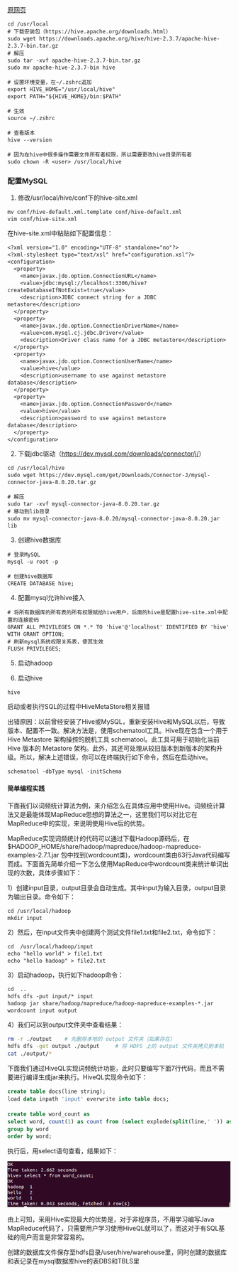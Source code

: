 [原网页](<http://dblab.xmu.edu.cn/blog/install-hive/>)

```
cd /usr/local
# 下载安装包（https://hive.apache.org/downloads.html）
sudo wget https://downloads.apache.org/hive/hive-2.3.7/apache-hive-2.3.7-bin.tar.gz
# 解压
sudo tar -xvf apache-hive-2.3.7-bin.tar.gz
sudo mv apache-hive-2.3.7-bin hive

# 设置环境变量，在~/.zshrc追加
export HIVE_HOME="/usr/local/hive"
export PATH="${HIVE_HOME}/bin:$PATH"

# 生效
source ~/.zshrc

# 查看版本
hive --version

# 因为在hive中很多操作需要文件所有者权限，所以需要更改hive目录所有者
sudo chown -R <user> /usr/local/hive
```

### 配置MySQL

1. 修改/usr/local/hive/conf下的hive-site.xml

```
mv conf/hive-default.xml.template conf/hive-default.xml
vim conf/hive-site.xml
```

在hive-site.xml中粘贴如下配置信息：

```
<?xml version="1.0" encoding="UTF-8" standalone="no"?>
<?xml-stylesheet type="text/xsl" href="configuration.xsl"?>
<configuration>
  <property>
    <name>javax.jdo.option.ConnectionURL</name>
    <value>jdbc:mysql://localhost:3306/hive?createDatabaseIfNotExist=true</value>
    <description>JDBC connect string for a JDBC metastore</description>
  </property>
  <property>
    <name>javax.jdo.option.ConnectionDriverName</name>
    <value>com.mysql.cj.jdbc.Driver</value>
    <description>Driver class name for a JDBC metastore</description>
  </property>
  <property>
    <name>javax.jdo.option.ConnectionUserName</name>
    <value>hive</value>
    <description>username to use against metastore database</description>
  </property>
  <property>
    <name>javax.jdo.option.ConnectionPassword</name>
    <value>hive</value>
    <description>password to use against metastore database</description>
  </property>
</configuration>
```

2. 下载jdbc驱动（<https://dev.mysql.com/downloads/connector/j/>）

```
cd /usr/local/hive
sudo wget https://dev.mysql.com/get/Downloads/Connector-J/mysql-connector-java-8.0.20.tar.gz

# 解压
sudo tar -xvf mysql-connector-java-8.0.20.tar.gz
# 移动到lib目录
sudo mv mysql-connector-java-8.0.20/mysql-connector-java-8.0.20.jar lib
```

3. 创建hive数据库
```
# 登录MySQL
mysql -u root -p

# 创建hive数据库
CREATE DATABASE hive;
```

4. 配置mysql允许hive接入
```
# 将所有数据库的所有表的所有权限赋给hive用户，后面的hive是配置hive-site.xml中配置的连接密码
GRANT ALL PRIVILEGES ON *.* TO 'hive'@'localhost' IDENTIFIED BY 'hive' WITH GRANT OPTION;
# 刷新mysql系统权限关系表，使其生效
FLUSH PRIVILEGES;
```

5. 启动hadoop

6. 启动hive

```
hive
```

启动或者执行SQL的过程中HiveMetaStore相关报错

出错原因：以前曾经安装了Hive或MySQL，重新安装Hive和MySQL以后，导致版本、配置不一致。解决方法是，使用schematool工具。Hive现在包含一个用于 Hive Metastore 架构操控的脱机工具 schematool。此工具可用于初始化当前 Hive 版本的 Metastore 架构。此外，其还可处理从较旧版本到新版本的架构升级。所以，解决上述错误，你可以在终端执行如下命令，然后在启动hive。

```
schematool -dbType mysql -initSchema
```

#### 简单编程实践

下面我们以词频统计算法为例，来介绍怎么在具体应用中使用Hive。词频统计算法又是最能体现MapReduce思想的算法之一，这里我们可以对比它在MapReduce中的实现，来说明使用Hive后的优势。

MapReduce实现词频统计的代码可以通过下载Hadoop源码后，在 $HADOOP_HOME/share/hadoop/mapreduce/hadoop-mapreduce-examples-2.7.1.jar 包中找到(wordcount类)，wordcount类由63行Java代码编写而成。下面首先简单介绍一下怎么使用MapReduce中wordcount类来统计单词出现的次数，具体步骤如下：

1）创建input目录，output目录会自动生成。其中input为输入目录，output目录为输出目录。命令如下：

```shell
cd /usr/local/hadoop
mkdir input
```

2）然后，在input文件夹中创建两个测试文件file1.txt和file2.txt，命令如下：

```shell
cd  /usr/local/hadoop/input
echo "hello world" > file1.txt
echo "hello hadoop" > file2.txt
```

3）启动hadoop，执行如下hadoop命令：

```shell
cd  ..
hdfs dfs -put input/* input
hadoop jar share/hadoop/mapreduce/hadoop-mapreduce-examples-*.jar wordcount input output
```

4）我们可以到output文件夹中查看结果：

```bash
rm -r ./output    # 先删除本地的 output 文件夹（如果存在）
hdfs dfs -get output ./output     # 将 HDFS 上的 output 文件夹拷贝到本机
cat ./output/*
```

下面我们通过HiveQL实现词频统计功能，此时只要编写下面7行代码，而且不需要进行编译生成jar来执行。HiveQL实现命令如下：

```sql
create table docs(line string);
load data inpath 'input' overwrite into table docs;

create table word_count as
select word, count(1) as count from (select explode(split(line,' ')) as word from docs) w
group by word
order by word;
```

执行后，用select语句查看，结果如下：

![img](Hive.assets/1.png)

由上可知，采用Hive实现最大的优势是，对于非程序员，不用学习编写Java MapReduce代码了，只需要用户学习使用HiveQL就可以了，而这对于有SQL基础的用户而言是非常容易的。

创建的数据库文件保存至hdfs目录/user/hive/warehouse里，同时创建的数据库和表记录在mysql数据库hive的表DBS和TBLS里